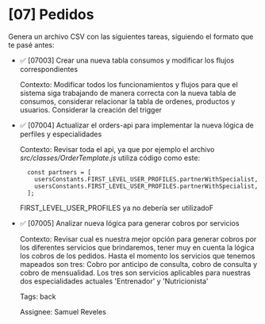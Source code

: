 # [07] Pedidos

Genera un archivo CSV con las siguientes tareas, siguiendo el formato que te pasé antes:

- ✅ [07003] Crear una nueva tabla consumos y modificar los flujos correspondientes

  Contexto: Modificar todos los funcionamientos y flujos para que el sistema siga trabajando de manera correcta con la nueva tabla de consumos, considerar relacionar la tabla de ordenes, productos y usuarios. Considerar la creación del trigger

- ✅ [07004] Actualizar el orders-api para implementar la nueva lógica de perfiles y especialidades

  Contexto: Revisar toda el api, ya que por ejemplo el archivo _src/classes/OrderTemplate.js_ utiliza código como este:

  ```
    const partners = [
      usersConstants.FIRST_LEVEL_USER_PROFILES.partnerWithSpecialist,
      usersConstants.FIRST_LEVEL_USER_PROFILES.partnerWithSpecialist,
    ];
  ```

  FIRST_LEVEL_USER_PROFILES ya no debería ser utilizadoF

- ✅ [07005] Analizar nueva lógica para generar cobros por servicios

  Contexto: Revisar cual es nuestra mejor opción para generar cobros por los diferentes servicios que brindaremos, tener muy en cuenta la lógica los cobros de los pedidos.
  Hasta el momento los servicios que tenemos mapeados son tres: Cobro por anticipo de consulta, cobro de consulta y cobro de mensualidad. Los tres son servicios aplicables para nuestras dos especialidades actuales 'Entrenador' y 'Nutricionista'

  Tags: back

  Assignee: Samuel Reveles
